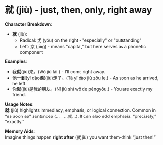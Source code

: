# **就 (jiù) - just, then, only, right away**

**Character Breakdown**:  
- **就** (jiù):
  - Radical: 尤 (yóu) on the right - "especially" or "outstanding"
  - Left: 京 (jīng) - means "capital," but here serves as a phonetic component

**Examples**:  
- 我**就**(jiù)来。(Wǒ jiù lái.) - I’ll come right away.  
- 他**一到**(yī dào)**就**(jiù)走了。(Tā yī dào jiù zǒu le.) - As soon as he arrived, he left.  
- 你**就**(jiù)是我的朋友。(Nǐ jiù shì wǒ de péngyǒu.) - You are exactly my friend.

**Usage Notes**:  
**就** (jiù) highlights immediacy, emphasis, or logical connection. Common in “as soon as” sentences (…一…就…). It can also add emphasis: “precisely,” “exactly.”

**Memory Aids**:  
Imagine things happen **right after** (就 jiù) you want them-think “just then!”
